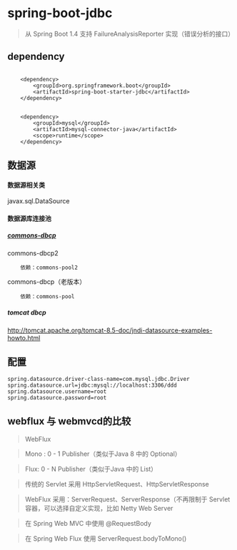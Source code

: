 # spring-boot-jdbc

> 从 Spring Boot 1.4 支持 FailureAnalysisReporter 实现（错误分析的接口）



## dependency
```properties

	<dependency>
        <groupId>org.springframework.boot</groupId>
        <artifactId>spring-boot-starter-jdbc</artifactId>
	</dependency>


    <dependency>
        <groupId>mysql</groupId>
        <artifactId>mysql-connector-java</artifactId>
        <scope>runtime</scope>
    </dependency>
```
## 数据源

#### 数据源相关类
javax.sql.DataSource

#### 数据源库连接池

##### [commons-dbcp](http://commons.apache.org/proper/commons-dbcp/)
   commons-dbcp2 
   
        依赖：commons-pool2
   
   
   commons-dbcp（老版本）
   
        依赖：commons-pool 

##### tomcat dbcp
http://tomcat.apache.org/tomcat-8.5-doc/jndi-datasource-examples-howto.html

## 配置

```properties
spring.datasource.driver-class-name=com.mysql.jdbc.Driver
spring.datasource.url=jdbc:mysql://localhost:3306/ddd
spring.datasource.username=root
spring.datasource.password=root
```

## webflux 与 webmvcd的比较

> WebFlux

> Mono : 0 - 1 Publisher（类似于Java 8 中的 Optional）
  
>  Flux:     0 - N Publisher（类似于Java 中的 List）
  
>  传统的 Servlet 采用 HttpServletRequest、HttpServletResponse
  
>  WebFlux 采用：ServerRequest、ServerResponse（不再限制于 Servlet 容器，可以选择自定义实现，比如 Netty Web Server
   
>  在 Spring Web MVC 中使用 @RequestBody

>  在 Spring Web Flux 使用 ServerRequest.bodyToMono()
